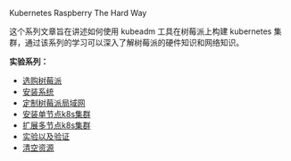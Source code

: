 Kubernetes Raspberry The Hard Way

这个系列文章旨在讲述如何使用 kubeadm 工具在树莓派上构建 kubernetes 集群，通过该系列的学习可以深入了解树莓派的硬件知识和网络知识。


**实验系列：**
- [选购树莓派](/docs/01-选购树莓派.md)
- [安装系统](/docs/02-安装系统.md)
- [定制树莓派局域网](/docs/03-定制树莓派局域网.md)
- [安装单节点k8s集群](/docs/04-安装单节点k8s集群.md)
- [扩展多节点k8s集群](/docs/05-扩展多节点k8s集群.md)
- [实验以及验证](/docs/06-实验以及验证.md)
- [清空资源](/docs/07-清空资源.md)